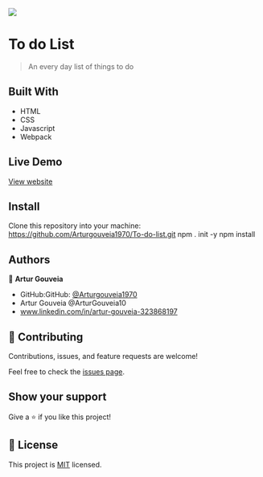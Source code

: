 ![](https://img.shields.io/badge/Microverse-blueviolet)

# To do List

> An every day list of things to do

## Built With

- HTML
- CSS
- Javascript
- Webpack

## Live Demo

[View website](https://arturgouveia1970.github.io/To-do-list/)

## Install

Clone this repository into your machine:
https://github.com/Arturgouveia1970/To-do-list.git
npm . init -y
npm install

## Authors

👤 **Artur Gouveia**

- GitHub:GitHub: [@Arturgouveia1970](https://github.com/Arturgouveia1970)
- Artur Gouveia @ArturGouveia10
- www.linkedin.com/in/artur-gouveia-323868197

## 🤝 Contributing

Contributions, issues, and feature requests are welcome!

Feel free to check the [issues page](../../issues/).

## Show your support

Give a ⭐️ if you like this project!

## 📝 License

This project is [MIT](./MIT.md) licensed.
